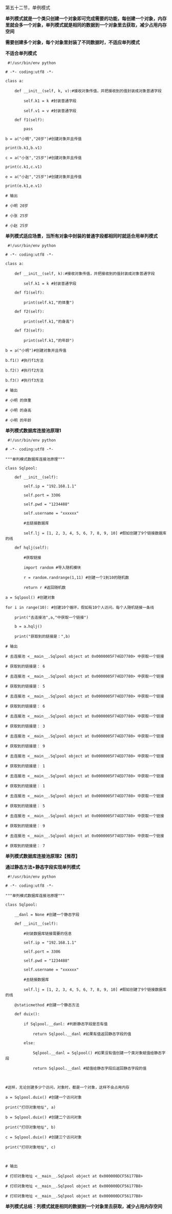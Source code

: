 第五十二节，单例模式

**单列模式就是一个类只创建一个对象即可完成需要的功能，每创建一个对象，内存里就会多一个对象，单列模式就是相同的数据到一个对象里去获取，减少占用内存空间**

**需要创建多个对象，每个对象里封装了不同数据时，不适应单列模式**

**不适合单列模式**

    
    
     #!/usr/bin/env python
    # -*- coding:utf8 -*-
    class a:
        def __init__(self, k, v):#接收对象传值，并把接收到的值封装成对象普通字段
            self.k1 = k #封装普通字段
            self.v1 = v #封装普通字段
        def f1(self):
            pass
    b = a("小明","20岁")#创建对象并且传值
    print(b.k1,b.v1)
    c = a("小张","25岁")#创建对象并且传值
    print(c.k1,c.v1)
    e = a("小赵","25岁")#创建对象并且传值
    print(e.k1,e.v1)
    # 输出
    # 小明 20岁
    # 小张 25岁
    # 小赵 25岁



**单列模式适应场景，当所有对象中封装的普通字段都相同时就适合用单列模式**

    
    
     #!/usr/bin/env python
    # -*- coding:utf8 -*-
    class a:
        def __init__(self, k):#接收对象传值，并把接收到的值封装成对象普通字段
            self.k1 = k #封装普通字段
        def f1(self):
            print(self.k1,"的体重")
        def f2(self):
            print(self.k1,"的身高")
        def f3(self):
            print(self.k1,"的年龄")
    b = a("小明")#创建对象并且传值
    b.f1() #执行f1方法
    b.f2() #执行f2方法
    b.f3() #执行f3方法
    # 输出
    # 小明 的体重
    # 小明 的身高
    # 小明 的年龄



**单列模式数据库连接池原理1**

    
    
     #!/usr/bin/env python
    # -*- coding:utf8 -*-
    """单列模式数据库连接池原理"""
    class Sqlpool:
        def __init__(self):
            self.ip = "192.168.1.1"
            self.port = 3306
            self.pwd = "1234488"
            self.username = "xxxxxx"
            #去链接数据库
            self.lj = [1, 2, 3, 4, 5, 6, 7, 8, 9, 10] #假如创建了9个链接数据库的线
        def hqlj(self):
            #获取链接
            import random #导入随机模块
            r = random.randrange(1,11) #创建一个1到10的随机数
            return r #返回随机数
    a = Sqlpool() #创建对象
    for i in range(10): #创建10个循环，假如有10个人访问，每个人随机链接一条线
        print("去连接池",a,"中获取一个链接")
        b = a.hqlj()
        print("获取到的链接是：",b)
    # 输出
    # 去连接池 <__main__.Sqlpool object at 0x0000005F74ED7780> 中获取一个链接
    # 获取到的链接是： 6
    # 去连接池 <__main__.Sqlpool object at 0x0000005F74ED7780> 中获取一个链接
    # 获取到的链接是： 5
    # 去连接池 <__main__.Sqlpool object at 0x0000005F74ED7780> 中获取一个链接
    # 获取到的链接是： 6
    # 去连接池 <__main__.Sqlpool object at 0x0000005F74ED7780> 中获取一个链接
    # 获取到的链接是： 3
    # 去连接池 <__main__.Sqlpool object at 0x0000005F74ED7780> 中获取一个链接
    # 获取到的链接是： 9
    # 去连接池 <__main__.Sqlpool object at 0x0000005F74ED7780> 中获取一个链接
    # 获取到的链接是： 1
    # 去连接池 <__main__.Sqlpool object at 0x0000005F74ED7780> 中获取一个链接
    # 获取到的链接是： 1
    # 去连接池 <__main__.Sqlpool object at 0x0000005F74ED7780> 中获取一个链接
    # 获取到的链接是： 5
    # 去连接池 <__main__.Sqlpool object at 0x0000005F74ED7780> 中获取一个链接
    # 获取到的链接是： 9
    # 去连接池 <__main__.Sqlpool object at 0x0000005F74ED7780> 中获取一个链接
    # 获取到的链接是： 7



**单列模式数据库连接池原理2【推荐】**

**通过静态方法+静态字段实现单列模式**

    
    
     #!/usr/bin/env python
    # -*- coding:utf8 -*-
    """单列模式数据库连接池原理"""
    class Sqlpool:
        __danl = None #创建一个静态字段
        def __init__(self):
            #封装数据库链接需要的信息
            self.ip = "192.168.1.1"
            self.port = 3306
            self.pwd = "1234488"
            self.username = "xxxxxx"
            #去链接数据库
            self.lj = [1, 2, 3, 4, 5, 6, 7, 8, 9, 10] #假如创建了9个链接数据库的线
        @staticmethod #创建一个静态方法
        def duix():
            if Sqlpool.__danl: #判断静态字段是否有值
                return Sqlpool.__danl #如果有值返回静态字段的值
            else:
                Sqlpool.__danl = Sqlpool() #如果没有值创建一个类对象赋值给静态字段
                return Sqlpool.__danl #赋值给静态字段后返回静态字段的值
    
    #这样，无论创建多少个访问，对象时，都是一个对象，这样不会占用内存
    a = Sqlpool.duix() #创建一个访问对象
    print("打印对象地址", a)
    b = Sqlpool.duix() #创建二个访问对象
    print("打印对象地址", b)
    c = Sqlpool.duix() #创建三个访问对象
    print("打印对象地址", c)
    
    # 输出
    # 打印对象地址 <__main__.Sqlpool object at 0x000000DCF56177B8>
    # 打印对象地址 <__main__.Sqlpool object at 0x000000DCF56177B8>
    # 打印对象地址 <__main__.Sqlpool object at 0x000000DCF56177B8>



**单列模式总结：列模式就是相同的数据到一个对象里去获取，减少占用内存空间**

